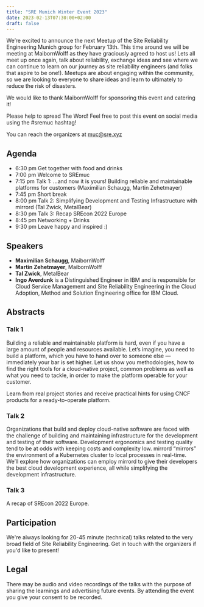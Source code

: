 ```yaml
---
title: "SRE Munich Winter Event 2023"
date: 2023-02-13T07:30:00+02:00
draft: false
---
```



We’re excited to announce the next Meetup of the Site Reliability Engineering Munich group for February 13th.
This time around we will be meeting at MaibornWolff as they have graciously agreed to host us! Lets all meet up once again, 
talk about reliability, exchange ideas and see where we can continue to learn on our journey as site reliability engineers 
(and folks that aspire to be one!). Meetups are about engaging within the community, so we are looking to everyone to share 
ideas and learn to ultimately to reduce the risk of disasters.

We would like to thank MaibornWolff for sponsoring this event and catering it!

Please help to spread The Word! Feel free to post this event on social media using the #sremuc hashtag!

You can reach the organizers at muc@sre.xyz

## Agenda

* 6:30 pm Get together with food and drinks
* 7:00 pm Welcome to SREmuc
* 7:15 pm Talk 1: …and now it is yours! Building reliable and maintainable platforms for customers (Maximilian Schaugg, Martin Zehetmayer)
* 7:45 pm Short break
* 8:00 pm Talk 2: Simplifying Development and Testing Infrastructure with mirrord (Tal Zwick, MetalBear)
* 8:30 pm Talk 3: Recap SREcon 2022 Europe
* 8:45 pm Networking + Drinks
* 9:30 pm Leave happy and inspired :)

## Speakers

* **Maximilian Schaugg**, MaibornWolff
* **Martin Zehetmayer**, MaibornWolff
* **Tal Zwick**, MetalBear
* **Ingo Averdunk** is a Distinguished Engineer in IBM and is responsible for Cloud Service Management and Site Reliability Engineering in the Cloud Adoption, Method and Solution Engineering office for IBM Cloud.

## Abstracts

###  Talk 1

Building a reliable and maintainable platform is hard, even if you have a large amount of people and resources available. 
Let’s imagine, you need to build a platform, which you have to hand over to someone else — immediately your bar is set higher.
Let us show you methodologies, how to find the right tools for a cloud-native project, common problems as well as what you need to 
tackle, in order to make the platform operable for your customer.

Learn from real project stories and receive practical hints for using CNCF products for a ready-to-operate platform.

### Talk 2

Organizations that build and deploy cloud-native software are faced with the challenge of building and maintaining infrastructure for 
the development and testing of their software. Development ergonomics and testing quality tend to be at odds with keeping costs and complexity low. 
mirrord “mirrors” the environment of a Kubernetes cluster to local processes in real-time. We’ll explore how organizations can employ mirrord to 
give their developers the best cloud development experience, all while simplifying the development infrastructure.

### Talk 3

A recap of SREcon 2022 Europe.

## Participation

We're always looking for 20-45 minute (technical) talks related to the very broad field of Site Reliability Engineering.
Get in touch with the organizers if you'd like to present!

## Legal

There may be audio and video recordings of the talks with the purpose of sharing the learnings and advertising future events. 
By attending the event you give your consent to be recorded.
